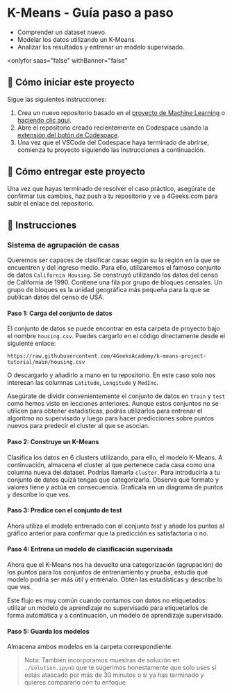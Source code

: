 <!-- hide -->
# K-Means - Guía paso a paso
<!-- endhide -->

- Comprender un dataset nuevo.
- Modelar los datos utilizando un K-Means.
- Analizar los resultados y entrenar un modelo supervisado.

<onlyfor saas="false" withBanner="false"

## 🌱 Cómo iniciar este proyecto

Sigue las siguientes instrucciones:

1. Crea un nuevo repositorio basado en el [proyecto de Machine Learning](https://github.com/4GeeksAcademy/machine-learning-python-template) o [haciendo clic aquí](https://github.com/4GeeksAcademy/machine-learning-python-template/generate).
2. Abre el repositorio creado recientemente en Codespace usando la [extensión del botón de Codespace](https://docs.github.com/es/codespaces/developing-in-codespaces/creating-a-codespace-for-a-repository#creating-a-codespace-for-a-repository).
3. Una vez que el VSCode del Codespace haya terminado de abrirse, comienza tu proyecto siguiendo las instrucciones a continuación.

</onlyfor>

## 🚛 Cómo entregar este proyecto

Una vez que hayas terminado de resolver el caso práctico, asegúrate de confirmar tus cambios, haz push a tu repositorio y ve a 4Geeks.com para subir el enlace del repositorio.

## 📝 Instrucciones

### Sistema de agrupación de casas

Queremos ser capaces de clasificar casas según su la región en la que se encuentren y del ingreso medio. Para ello, utilizaremos el famoso conjunto de datos `California Housing`. Se construyó utilizando los datos del censo de California de 1990. Contiene una fila por grupo de bloques censales. Un grupo de bloques es la unidad geográfica más pequeña para la que se publican datos del censo de USA.

#### Paso 1: Carga del conjunto de datos

El conjunto de datos se puede encontrar en esta carpeta de proyecto bajo el nombre `housing.csv`. Puedes cargarlo en el código directamente desde el siguiente enlace: 

```text
https://raw.githubusercontent.com/4GeeksAcademy/k-means-project-tutorial/main/housing.csv
```

O descargarlo y añadirlo a mano en tu repositorio. En este caso solo nos interesan las columnas `Latitude`, `Longitude` y `MedInc`.

Asegúrate de dividir convenientemente el conjunto de datos en `train` y `test` como hemos visto en lecciones anteriores. Aunque estos conjuntos no se utilicen para obtener estadísticas, podrás utilizarlos para entrenar el algoritmo no supervisado y luego para hacer predicciones sobre puntos nuevos para predecir el cluster al que se asocian.

#### Paso 2: Construye un K-Means

Clasifica los datos en 6 clusters utilizando, para ello, el modelo K-Means. A continuación, almacena el cluster al que pertenece cada casa como una columna nueva del dataset. Podrías llamarla `cluster`. Para introducirla a tu conjunto de datos quizá tengas que categorizarla. Observa qué formato y valores tiene y actúa en consecuencia. Grafícala en un diagrama de puntos y describe lo que ves.

#### Paso 3: Predice con el conjunto de test

Ahora utiliza el modelo entrenado con el conjunto *test* y añade los puntos al gráfico anterior para confirmar que la predicción es satisfactoria o no.

#### Paso 4: Entrena un modelo de clasificación supervisada

Ahora que el K-Means nos ha devuelto una categorización (agrupación) de los puntos para los conjuntos de entrenamiento y prueba, estudia qué modelo podría ser más útil y entrénalo. Obtén las estadísticas y describe lo que ves.

Este flujo es muy común cuando contamos con datos no etiquetados: utilizar un modelo de aprendizaje no supervisado para etiquetarlos de forma automática y a continuación, un modelo de aprendizaje supervisado.

#### Paso 5: Guarda los modelos

Almacena ambos modelos en la carpeta correspondiente.

> Nota: También incorporamos muestras de solución en `./solution.ipynb` que te sugerimos honestamente que solo uses si estás atascado por más de 30 minutos o si ya has terminado y quieres compararlo con tu enfoque.
